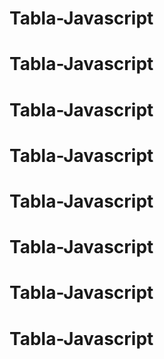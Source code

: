 # Tabla-Javascript
# Tabla-Javascript
# Tabla-Javascript
# Tabla-Javascript
# Tabla-Javascript
# Tabla-Javascript
# Tabla-Javascript
# Tabla-Javascript
